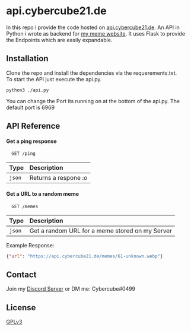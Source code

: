 
# api.cybercube21.de

In this repo i provide the code hosted on [api.cybercube21.de](https://api.cybercube21.de). 
An API in Python i wrote as backend for [my meme website](https://memes.cybercube21.de). It uses Flask to provide the Endpoints which are easily expandable. 
## Installation

Clone the repo and install the dependencies via the requerements.txt.\
To start the API just execute the api.py.

```
python3 ./api.py
```

You can change the Port its running on at the bottom of the api.py. The default port is 6969
## API Reference

#### Get a ping response

```
  GET /ping
```

| Type     | Description                |
| :------- | :------------------------- |
| `json` | Returns a respone :o |

#### Get a URL to a random meme 

```
  GET /memes
```

| Type     | Description                |
| :------- | :------------------------- |
| `json` | Get a random URL for a meme stored on my Server |


Example Response:
```json
{"url": "https://api.cybercube21.de/memes/61-unknown.webp"}
```

## Contact 
Join my [Discord Server](https://discord.gg/4XYcD2Jk54) or DM me: Cybercube#0499


## License
[GPLv3](https://www.gnu.org/licenses/gpl-3.0.en.html)
